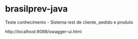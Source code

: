 # brasilprev-java
Teste conhecimento - Sistema rest de cliente, pedido e produto

http://localhost:8088/swagger-ui.html

